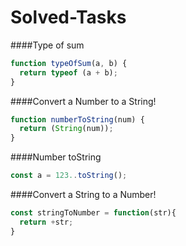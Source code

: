 # Solved-Tasks
   ####Type of sum
```javascript
function typeOfSum(a, b) {
  return typeof (a + b);
}
```
   ####Convert a Number to a String!
```javascript
function numberToString(num) {
  return (String(num));
}
```
   ####Number toString
```javascript
const a = 123..toString();
```
   ####Convert a String to a Number!
```javascript
const stringToNumber = function(str){
  return +str;
}
```